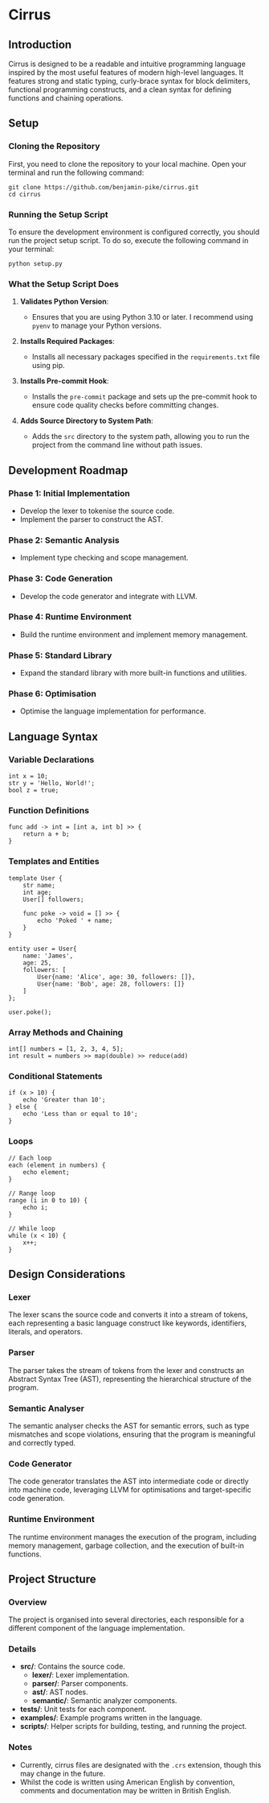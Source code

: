 # Cirrus

## Introduction
Cirrus is designed to be a readable and intuitive programming language inspired by the most useful features of modern high-level languages. It features strong and static typing, curly-brace syntax for block delimiters, functional programming constructs, and a clean syntax for defining functions and chaining operations.

## Setup

### Cloning the Repository
First, you need to clone the repository to your local machine. Open your terminal and run the following command:
```
git clone https://github.com/benjamin-pike/cirrus.git
cd cirrus
```

### Running the Setup Script
To ensure the development environment is configured correctly, you should run the project setup script. To do so, execute the following command in your terminal:
```
python setup.py
```

### What the Setup Script Does

1. **Validates Python Version**:
   - Ensures that you are using Python 3.10 or later. I recommend using `pyenv` to manage your Python versions.

2. **Installs Required Packages**:
   - Installs all necessary packages specified in the `requirements.txt` file using pip.

3. **Installs Pre-commit Hook**:
   - Installs the `pre-commit` package and sets up the pre-commit hook to ensure code quality checks before committing changes.

4. **Adds Source Directory to System Path**:
   - Adds the `src` directory to the system path, allowing you to run the project from the command line without path issues.

## Development Roadmap
### Phase 1: Initial Implementation
- Develop the lexer to tokenise the source code.
- Implement the parser to construct the AST.

### Phase 2: Semantic Analysis
- Implement type checking and scope management.

### Phase 3: Code Generation
- Develop the code generator and integrate with LLVM.

### Phase 4: Runtime Environment
- Build the runtime environment and implement memory management.

### Phase 5: Standard Library
- Expand the standard library with more built-in functions and utilities.

### Phase 6: Optimisation
- Optimise the language implementation for performance.

## Language Syntax
### Variable Declarations
```
int x = 10;
str y = 'Hello, World!';
bool z = true;
```

### Function Definitions
```
func add -> int = [int a, int b] >> {
    return a + b;
}
```

### Templates and Entities
```
template User {
    str name;
    int age;
    User[] followers;

    func poke -> void = [] >> {
        echo 'Poked ' + name;
    } 
}

entity user = User{
    name: 'James',
    age: 25,
    followers: [
        User{name: 'Alice', age: 30, followers: []},
        User{name: 'Bob', age: 28, followers: []}
    ]
};

user.poke();
```

### Array Methods and Chaining
```
int[] numbers = [1, 2, 3, 4, 5];
int result = numbers >> map(double) >> reduce(add)
```

### Conditional Statements
```
if (x > 10) {
    echo 'Greater than 10';
} else {
    echo 'Less than or equal to 10';
}
```

### Loops
```
// Each loop
each (element in numbers) {
    echo element;
}

// Range loop
range (i in 0 to 10) {
    echo i;
}

// While loop
while (x < 10) {
    x++;
}
```

## Design Considerations
### Lexer
The lexer scans the source code and converts it into a stream of tokens, each representing a basic language construct like keywords, identifiers, literals, and operators.

### Parser
The parser takes the stream of tokens from the lexer and constructs an Abstract Syntax Tree (AST), representing the hierarchical structure of the program.

### Semantic Analyser
The semantic analyser checks the AST for semantic errors, such as type mismatches and scope violations, ensuring that the program is meaningful and correctly typed.

### Code Generator
The code generator translates the AST into intermediate code or directly into machine code, leveraging LLVM for optimisations and target-specific code generation.

### Runtime Environment
The runtime environment manages the execution of the program, including memory management, garbage collection, and the execution of built-in functions.

## Project Structure
### Overview
The project is organised into several directories, each responsible for a different component of the language implementation.

### Details
- **src/**: Contains the source code.
  - **lexer/**: Lexer implementation.
  - **parser/**: Parser components.
  - **ast/**: AST nodes.
  - **semantic/**: Semantic analyzer components.
- **tests/**: Unit tests for each component.
- **examples/**: Example programs written in the language.
- **scripts/**: Helper scripts for building, testing, and running the project.

### Notes
- Currently, cirrus files are designated with the `.crs` extension, though this may change in the future.
- Whilst the code is written using American English by convention, comments and documentation may be written in British English.
